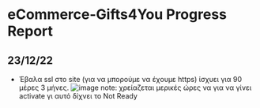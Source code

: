 # eCommerce-Gifts4You Progress Report

## 23/12/22
- Έβαλα ssl στο site (για να μπορούμε να έχουμε https) ίσχυει για 90 μέρες 3 μήνες.
![image](https://user-images.githubusercontent.com/39650065/209299615-1694037b-e4ab-48b5-9e6e-6854434df46f.png)
note: χρείαζεται μερικές ώρες να για να γίνει activate γι αυτό δίχνει το Not Ready
